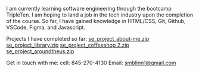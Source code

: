 I am currently learning software engineering through the bootcamp TripleTen.
I am hoping to land a job in the tech industry upon the completion of the course.
So far, I have gained knowledge in HTML/CSS, Git, Github, VSCode, Figma, and Javascript.

Projects I have completed so far:
[se_project_about-me.zip](https://github.com/user-attachments/files/15741968/se_project_about-me.zip)
[se_project_library.zip](https://github.com/user-attachments/files/15741974/se_project_library.zip)
[se_project_coffeeshop 2.zip](https://github.com/user-attachments/files/15741935/se_project_coffeeshop.2.zip)
[se_project_aroundtheus.zip](https://github.com/user-attachments/files/15741980/se_project_aroundtheus.zip)


Get in touch with me:
cell: 845-270-4130
Email: smblinn1@gmail.com

